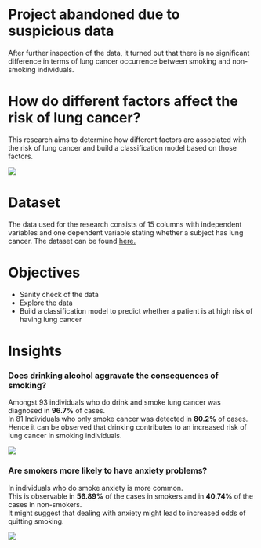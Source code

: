 # Project abandoned due to suspicious data
After further inspection of the data, it turned out that there is no significant difference in terms of lung cancer occurrence between smoking and non-smoking individuals. 
# How do different factors affect the risk of lung cancer?
This research aims to determine how different factors are associated with the risk of lung cancer and build a classification model based on those factors. 

<img src="https://encrypted-tbn0.gstatic.com/images?q=tbn:ANd9GcSfP3kxirueVvH6uePuDEXEx6cNv-v9R2TLTA&s">

# Dataset 
The data used for the research consists of 15 columns with independent variables and one dependent variable stating whether a subject has lung cancer.
The dataset can be found <a href="https://www.kaggle.com/datasets/mysarahmadbhat/lung-cancer">here.</a>

# Objectives
<ul>
  <li>Sanity check of the data</li>
  <li>Explore the data</li>
  <li>Build a classification model to predict whether a patient is at high risk of having lung cancer</li>
</ul>

# Insights

### Does drinking alcohol aggravate the consequences of smoking?
Amongst 93 individuals who do drink and smoke lung cancer was diagnosed in **96.7%** of cases.<br>
In 81 Individuals who only smoke cancer was detected in **80.2%** of cases. <br>
Hence it can be observed that drinking contributes to an increased risk of lung cancer in smoking individuals.<br>

<img src="https://private-user-images.githubusercontent.com/119814659/341079690-5b56df57-03ee-4504-b857-ee902b2e2bb4.png?jwt=eyJhbGciOiJIUzI1NiIsInR5cCI6IkpXVCJ9.eyJpc3MiOiJnaXRodWIuY29tIiwiYXVkIjoicmF3LmdpdGh1YnVzZXJjb250ZW50LmNvbSIsImtleSI6ImtleTUiLCJleHAiOjE3MTg4MDE2NjMsIm5iZiI6MTcxODgwMTM2MywicGF0aCI6Ii8xMTk4MTQ2NTkvMzQxMDc5NjkwLTViNTZkZjU3LTAzZWUtNDUwNC1iODU3LWVlOTAyYjJlMmJiNC5wbmc_WC1BbXotQWxnb3JpdGhtPUFXUzQtSE1BQy1TSEEyNTYmWC1BbXotQ3JlZGVudGlhbD1BS0lBVkNPRFlMU0E1M1BRSzRaQSUyRjIwMjQwNjE5JTJGdXMtZWFzdC0xJTJGczMlMkZhd3M0X3JlcXVlc3QmWC1BbXotRGF0ZT0yMDI0MDYxOVQxMjQ5MjNaJlgtQW16LUV4cGlyZXM9MzAwJlgtQW16LVNpZ25hdHVyZT0yZWYxNWJkMGJlYzFlYWNiZDU5NDk3M2QwMmRkYmYxZGE1ZWVhYzc3YmFlMDdmYjg5OTE2NGU3NDdjYjNlOWU4JlgtQW16LVNpZ25lZEhlYWRlcnM9aG9zdCZhY3Rvcl9pZD0wJmtleV9pZD0wJnJlcG9faWQ9MCJ9.Ji2-r7nZG3QNkLYRnSL62eZZ8VP2ywZiXrQHPc0AAEw">

###  Are smokers more likely to have anxiety problems?
In individuals who do smoke anxiety is more common.<br>
This is observable in **56.89%** of the cases in smokers and in **40.74%** of the cases in non-smokers.<br>
It might suggest that dealing with anxiety might lead to increased odds of quitting smoking.<br>

<img src="https://private-user-images.githubusercontent.com/119814659/341066400-7acf7336-e41b-4e7c-9fb5-a1ee7b11fd04.png?jwt=eyJhbGciOiJIUzI1NiIsInR5cCI6IkpXVCJ9.eyJpc3MiOiJnaXRodWIuY29tIiwiYXVkIjoicmF3LmdpdGh1YnVzZXJjb250ZW50LmNvbSIsImtleSI6ImtleTUiLCJleHAiOjE3MTg3OTkwNTcsIm5iZiI6MTcxODc5ODc1NywicGF0aCI6Ii8xMTk4MTQ2NTkvMzQxMDY2NDAwLTdhY2Y3MzM2LWU0MWItNGU3Yy05ZmI1LWExZWU3YjExZmQwNC5wbmc_WC1BbXotQWxnb3JpdGhtPUFXUzQtSE1BQy1TSEEyNTYmWC1BbXotQ3JlZGVudGlhbD1BS0lBVkNPRFlMU0E1M1BRSzRaQSUyRjIwMjQwNjE5JTJGdXMtZWFzdC0xJTJGczMlMkZhd3M0X3JlcXVlc3QmWC1BbXotRGF0ZT0yMDI0MDYxOVQxMjA1NTdaJlgtQW16LUV4cGlyZXM9MzAwJlgtQW16LVNpZ25hdHVyZT1kYzA3ZDEyYTE2ZDUwMzYzYTU0MTBkNjM4YzkxZjY3NGZiNGJhZWNkYmRjODBjNTM2N2NmMmQzY2E2ZDFjY2M3JlgtQW16LVNpZ25lZEhlYWRlcnM9aG9zdCZhY3Rvcl9pZD0wJmtleV9pZD0wJnJlcG9faWQ9MCJ9.BVZtXqdNnRfMydaUY2ZTyq6QCePQj_jhGGuSiTFlXlQ">
